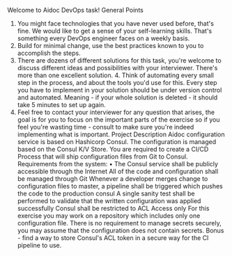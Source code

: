 Welcome to Aidoc DevOps task! 
General Points 
1. You might face technologies that you have never used before, that's fine. We would like 
to get a sense of your self-learning skills. That's something every DevOps engineer faces on a weekly basis. 
2. Build for minimal change, use the best practices known to you to accomplish the 
steps. 
3. There are dozens of different solutions for this task, you're welcome to discuss different ideas and possibilities with your interviewer. There's more than one excellent solution. 4. Think of automating every small step in the process, and about the tools you'd use for 
this. Every step you have to implement in your solution should be under version control and automated. Meaning - if your whole solution is deleted - it should take 5 minutes to set up again. 
5. Feel free to contact your interviewer for any question that arises, the goal is for you to 
focus on the important parts of the exercise so if you feel you're wasting time - consult to make sure you're indeed implementing what is important. 
Project Description 
Aidoc configuration service is based on Hashicorp Consul. The configuration is managed based on the Consul K/V Store. 
You are required to create a CI/CD Process that will ship configuration files from Git to Consul. 
Requirements from the system: 
• 
The Consul service shall be publicly accessible through the Internet 
All of the code and configuration shall be managed through Git 
Whenever a developer merges change to configuration files to master, a pipeline shall 
be triggered which pushes the code to the production consul 
A single sanity test shall be performed to validate that the written configuration was applied successfully 
Consul shall be restricted to ACL Access only 
For this exercise you may work on a repository which includes only one configuration file. 
There is no requirement to manage secrets securely, you may assume that the configuration does not contain secrets. 
Bonus - find a way to store Consul's ACL token in a secure way for the Cl pipeline to 
use. 
